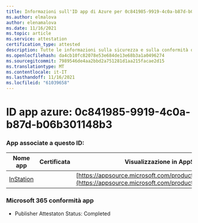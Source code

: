 ```yaml
---
title: Informazioni sull'ID app di Azure per 0c841985-9919-4c0a-b87d-b06b301148b3
ms.author: elmalova
author: elenamalova
ms.date: 11/16/2021
ms.topic: article
ms.service: attestation
certification_type: attested
description: Tutte le informazioni sulla sicurezza e sulla conformità disponibili per 0c841985-9919-4c0a-b87d-b06b301148b3.
ms.openlocfilehash: da4cb10fc82078e53e684de13e68b3a1a0496274
ms.sourcegitcommit: 7989546de4aa2bbd2a751281d1aa215facae2d15
ms.translationtype: MT
ms.contentlocale: it-IT
ms.lasthandoff: 11/16/2021
ms.locfileid: "61039658"
---
```

# <a name="azure-app-id-0c841985-9919-4c0a-b87d-b06b301148b3"></a>ID app azure: 0c841985-9919-4c0a-b87d-b06b301148b3


### <a name="apps-associated-with-this-id"></a>App associate a questo ID:
| **Nome app** | **Certificata** | **Visualizzazione in AppSource** |
|--------------|---------------|-----------------------|
| [InStation](https://docs.microsoft.com/microsoft-365-app-certification/forward/WA200001701) |  | [https://appsource.microsoft.com/product/office/WA200001701](https://appsource.microsoft.com/product/office/WA200001701) |

### <a name="microsoft-365-app-compliance-status"></a>Microsoft 365 conformità app
- Publisher Attestaton Status: Completed
